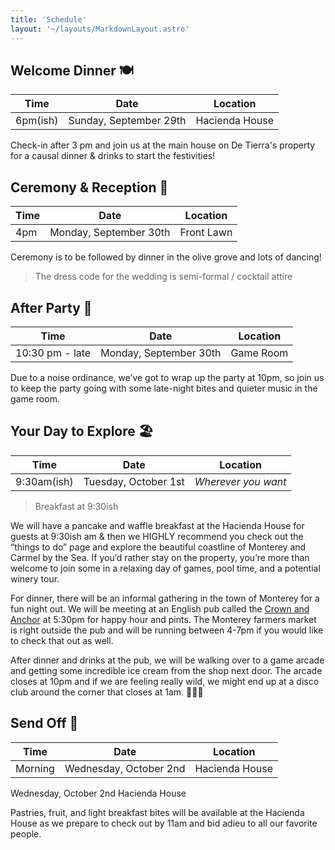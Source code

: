 ```yaml
---
title: 'Schedule'
layout: '~/layouts/MarkdownLayout.astro'
---
```


## Welcome Dinner 🍽️

| Time     | Date                   | Location       |
| -------- | ---------------------- | -------------- |
| 6pm(ish) | Sunday, September 29th | Hacienda House |

Check-in after 3 pm and join us at the main house on De Tierra's property for a causal dinner & drinks to start the festivities!

## Ceremony & Reception 💍

| Time | Date                   | Location   |
| ---- | ---------------------- | ---------- |
| 4pm  | Monday, September 30th | Front Lawn |

Ceremony is to be followed by dinner in the olive grove and lots of dancing!

> The dress code for the wedding is semi-formal / cocktail attire

## After Party 🥳

| Time            | Date                   | Location  |
| --------------- | ---------------------- | --------- |
| 10:30 pm - late | Monday, September 30th | Game Room |

Due to a noise ordinance, we’ve got to wrap up the party at 10pm, so join us to keep the party going with some late-night bites and quieter music in the game room.

## Your Day to Explore 🏖️

| Time        | Date                 | Location            |
| ----------- | -------------------- | ------------------- |
| 9:30am(ish) | Tuesday, October 1st | _Wherever you want_ |

> Breakfast at 9:30ish

We will have a pancake and waffle breakfast at the Hacienda House for guests at 9:30ish am & then we HIGHLY recommend you check out the “things to do” page and explore the beautiful coastline of Monterey and Carmel by the Sea. If you’d rather stay on the property, you’re more than welcome to join some in a relaxing day of games, pool time, and a potential winery tour.

For dinner, there will be an informal gathering in the town of Monterey for a fun night out. We will be meeting at an English pub called the [Crown and Anchor](https://g.co/kgs/jYD9Y6W) at 5:30pm for happy hour and pints. The Monterey farmers market is right outside the pub and will be running between 4-7pm if you would like to check that out as well.

After dinner and drinks at the pub, we will be walking over to a game arcade and getting some incredible ice cream from the shop next door. The arcade closes at 10pm and if we are feeling really wild, we might end up at a disco club around the corner that closes at 1am. 💃🕺🪩

## Send Off 👋

| Time    | Date                   | Location       |
| ------- | ---------------------- | -------------- |
| Morning | Wednesday, October 2nd | Hacienda House |

Wednesday, October 2nd
Hacienda House

Pastries, fruit, and light breakfast bites will be available at the Hacienda House as we prepare to check out by 11am and bid adieu to all our favorite people.
